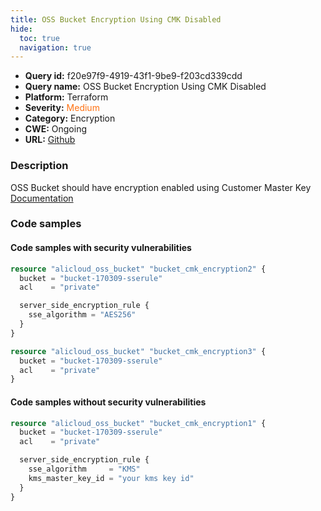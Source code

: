 ```yaml
---
title: OSS Bucket Encryption Using CMK Disabled
hide:
  toc: true
  navigation: true
---
```


<style>
  .highlight .hll {
    background-color: #ff171742;
  }
  .md-content {
    max-width: 1100px;
    margin: 0 auto;
  }
</style>

-   **Query id:** f20e97f9-4919-43f1-9be9-f203cd339cdd
-   **Query name:** OSS Bucket Encryption Using CMK Disabled
-   **Platform:** Terraform
-   **Severity:** <span style="color:#ff7213">Medium</span>
-   **Category:** Encryption
-   **CWE:** Ongoing
-   **URL:** [Github](https://github.com/Checkmarx/kics/tree/master/assets/queries/terraform/alicloud/oss_bucket_cmk_encryption_disabled)

### Description
OSS Bucket should have encryption enabled using Customer Master Key<br>
[Documentation](https://registry.terraform.io/providers/aliyun/alicloud/latest/docs/resources/oss_bucket#server_side_encryption_rule)

### Code samples
#### Code samples with security vulnerabilities
```tf title="Positive test num. 1 - tf file" hl_lines="5"
resource "alicloud_oss_bucket" "bucket_cmk_encryption2" {
  bucket = "bucket-170309-sserule"
  acl    = "private"

  server_side_encryption_rule {
    sse_algorithm = "AES256"
  }
}

```
```tf title="Positive test num. 2 - tf file" hl_lines="1"
resource "alicloud_oss_bucket" "bucket_cmk_encryption3" {
  bucket = "bucket-170309-sserule"
  acl    = "private"
}

```


#### Code samples without security vulnerabilities
```tf title="Negative test num. 1 - tf file"
resource "alicloud_oss_bucket" "bucket_cmk_encryption1" {
  bucket = "bucket-170309-sserule"
  acl    = "private"

  server_side_encryption_rule {
    sse_algorithm     = "KMS"
    kms_master_key_id = "your kms key id"
  }
}

```
